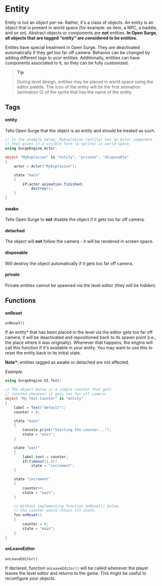 Entity
======

Entity is not an object per-se. Rather, it's a class of objects. An entity is an object that is present in world space (for example: an item, a NPC, a baddie, and so on). Abstract objects or components are **not** entities. **In Open Surge, all objects that are tagged *"entity"* are considered to be entities.**

Entites have special treatment in Open Surge. They are deactivated automatically if they get too far off camera. Behavior can be changed by adding different tags to your entities. Additionally, entities can have components associated to it, so they can be fully customized.

> **Tip**
> 
> During level design, entities may be placed in world space using the editor palette. The icon of the entity will be the first animation (animation 0) of the sprite that has the name of the entity.

Tags
----

#### entity

Tells Open Surge that the object is an entity and should be treated as such.

```cs
// In the example below, MyExplosion (entity) has an Actor component
// that gives it a visible form (a sprite) in world space.
using SurgeEngine.Actor;

object "MyExplosion" is "entity", "private", "disposable"
{
    actor = Actor("MyExplosion");

    state "main"
    {
        if(actor.animation.finished)
            destroy();
    }
}
```

#### awake

Tells Open Surge to **not** disable the object if it gets too far off camera.

#### detached

The object will **not** follow the camera - it will be rendered in screen space.

#### disposable

Will destroy the object automatically if it gets too far off camera.

#### private

Private entities cannot be spawned via the level editor (they will be hidden).


Functions
---------

#### onReset

`onReset()`

If an entity\* that has been placed in the level via the editor gets too far off camera, it will be deactivated and repositioned back to its spawn point (i.e., the place where it was originally). Whenever that happens, the engine will call this function if it's available in your entity. You may want to use this to reset the entity back to its initial state.

**Note\*:** entities tagged as awake or detached are not affected.

*Example*
```cs
using SurgeEngine.UI.Text;

// The object below is a simple counter that gets
// reseted whenever it gets too far off camera.
object "My Test Counter" is "entity"
{
    label = Text("default");
    counter = 0;

    state "main"
    {
        Console.print("Starting the counter...");
        state = "wait";
    }

    state "wait"
    {
        label.text = counter;
        if(timeout(1.0))
            state = "increment";
    }

    state "increment"
    {
        counter++;
        state = "wait";
    }

    // Without implementing function onReset() below,
    // the counter would retain its state.
    fun onReset()
    {
        counter = 0;
        state = "main";
    }
}
```

#### onLeaveEditor

`onLeaveEditor()`

If declared, function `onLeaveEditor()` will be called whenever the player leaves the level editor and returns to the game. This might be useful to reconfigure your objects.
